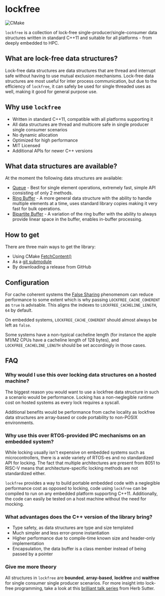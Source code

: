 # lockfree
![CMake](https://github.com/DNedic/lockfree/actions/workflows/.github/workflows/cmake.yml/badge.svg)

`lockfree` is a collection of lock-free single-producer/single-consumer data structures written in standard C++11 and suitable for all platforms - from deeply embedded to HPC.

## What are lock-free data structures?

Lock-free data structures are data structures that are thread and interrupt safe without having to use mutual exclusion mechanisms. Lock-free data structures are most useful for inter process communication, but due to the efficiency of `lockfree`, it can safely be used for single threaded uses as well, making it good for general purpose use.

## Why use `lockfree`
* Written in standard C++11, compatible with all platforms supporting it
* All data structures are thread and multicore safe in single producer single consumer scenarios
* No dynamic allocation
* Optimized for high performance
* MIT Licensed
* Additional APIs for newer C++ versions

## What data structures are available?
At the moment the following data structures are available:
* [Queue](docs/queue.md) - Best for single element operations, extremely fast, simple API consisting of only 2 methods.
* [Ring Buffer](docs/ring_buf.md) - A more general data structure with the ability to handle multiple elements at a time, uses standard library copies making it very fast for bulk operations.
* [Bipartite Buffer](docs/bipartite_buf.md) - A variation of the ring buffer with the ability to always provide linear space in the buffer, enables in-buffer processing.

## How to get
There are three main ways to get the library:
* Using CMake [FetchContent()](https://cmake.org/cmake/help/latest/module/FetchContent.html)
* As a [git submodule](https://git-scm.com/book/en/v2/Git-Tools-Submodules)
* By downloading a release from GitHub

## Configuration
For cache coherent systems the [False Sharing](https://en.wikipedia.org/wiki/False_sharing) phenomenom can reduce performance to some extent which is why passing ```LOCKFREE_CACHE_COHERENT``` as ```true``` is advisable. This aligns the indexes to ```LOCKFREE_CACHELINE_LENGTH```, ```64``` by default.

On embedded systems, ```LOCKFREE_CACHE_COHERENT``` should almost always be left as ```false```.

Some systems have a non-typical cacheline length (for instance the apple M1/M2 CPUs have a cacheline length of 128 bytes), and ```LOCKFREE_CACHELINE_LENGTH``` should be set accordingly in those cases.

## FAQ
### Why would I use this over locking data structures on a hosted machine?

The biggest reason you would want to use a lockfree data structure in such a scenario would be performance. Locking has a non-neglegible runtime cost on hosted systems as every lock requires a syscall.

Additional benefits would be performance from cache locality as lockfree data structures are array-based or code portability to non-POSIX environments.

### Why use this over RTOS-provided IPC mechanisms on an embedded system?

While locking usually isn't expensive on embedded systems such as microcontrollers, there is a wide variety of RTOS-es and no standardized API for locking. The fact that multiple architectures are present from 8051 to RISC-V means that architecture-specific locking methods are not standardized either.

`lockfree` provides a way to build portable embedded code with a neglegible performance cost as opposed to locking, code using `lockfree` can be compiled to run on any embedded platform supporting C++11. Additionally, the code can easily be tested on a host machine without the need for mocking.

### What advantages does the C++ version of the library bring?
* Type safety, as data structures are type and size templated
* Much simpler and less error-prone instantiation
* Higher performance due to compile-time known size and header-only implementation
* Encapsulation, the data buffer is a class member instead of being passed by a pointer

### Give me more theory
All structures in `lockfree` are **bounded**, **array-based**, **lockfree** and **waitfree** for single consumer single producer scenarios. For more insight into lock-free programming, take a look at this [brilliant talk series](https://youtu.be/c1gO9aB9nbs) from Herb Sutter.
